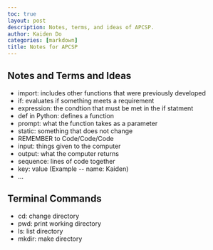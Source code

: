 ```yaml
---
toc: true
layout: post
description: Notes, terms, and ideas of APCSP.
author: Kaiden Do
categories: [markdown]
title: Notes for APCSP
---
```

## Notes and Terms and Ideas
- import: includes other functions that were previously developed
- if: evaluates if something meets a requirement
- expression: the condtion that must be met in the if statment
- def in Python: defines a function
- prompt: what the function takes as a parameter
- static: something that does not change
- REMEMBER to Code/Code/Code
- input: things given to the computer
- output: what the computer returns
- sequence: lines of code together
- key: value (Example -- name: Kaiden)
- ...

## Terminal Commands
- cd: change directory
- pwd: print working directory
- ls: list directory
- mkdir: make directory
